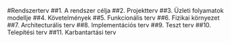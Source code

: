 #Rendszerterv
##1. A rendszer célja
##2. Projektterv
##3. Üzleti folyamatok modellje
##4. Követelmények
##5. Funkcionális terv
##6. Fizikai környezet
##7. Architecturális terv
##8. Implementációs terv
##9. Teszt terv
##10. Telepítési terv
##11. Karbantartási terv
